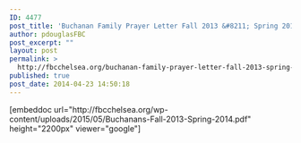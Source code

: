 ```yaml
---
ID: 4477
post_title: 'Buchanan Family Prayer Letter Fall 2013 &#8211; Spring 2014'
author: pdouglasFBC
post_excerpt: ""
layout: post
permalink: >
  http://fbcchelsea.org/buchanan-family-prayer-letter-fall-2013-spring-2014/
published: true
post_date: 2014-04-23 14:50:18
---
```

<p>[embeddoc url="http://fbcchelsea.org/wp-content/uploads/2015/05/Buchanans-Fall-2013-Spring-2014.pdf" height="2200px" viewer="google"]</p>